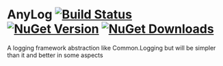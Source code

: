 AnyLog  [![Build Status](https://travis-ci.org/kerryjiang/AnyLog.svg?branch=master)](https://travis-ci.org/kerryjiang/AnyLog) [![NuGet Version](https://img.shields.io/nuget/v/AnyLog.svg?style=flat)](https://www.nuget.org/packages/AnyLog/) [![NuGet Downloads](https://img.shields.io/nuget/dt/AnyLog.svg?style=flat)](https://www.nuget.org/packages/AnyLog/)
======

A logging framework abstraction like Common.Logging but will be simpler than it and better in some aspects
